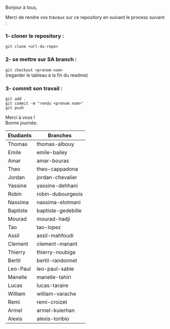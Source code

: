 Bonjour à tous, 

Merci de rendre vos travaux sur ce repository en suivant le process suivant : 

### 1- cloner le repository : 
`git clone <url-du-repo>`

### 2- se mettre sur SA branch : 
`git checkout <prenom-nom>` <br>
(regarder le tableau à la fin du readme)

### 3- commit son travail : 
`git add .` <br>
`git commit -m "rendu <prénom nom>"` <br>
`git push`

Merci à vous ! <br> 
Bonne journée.

| Etudiants       | Branches       |
|------------------|-----------------|
| Thomas | thomas-albouy|
| Emile | emile-bailey|
| Amar | amar-bouras|
| Theo | theo-cappadona|
| Jordan | jordan-chevalier|
| Yassine | yassine-dehhani|
| Robin | robin-dubourgeois|
| Nassima | nassima-elotmani|
| Baptiste | baptiste-gedebille|
| Mourad | mourad-hadji|
| Tao | tao-lopez|
| Assil | assil-mahfoudi|
| Clement | clement-manant|
| Thierry | thierry-noubiga|
| Bertil | bertil-randonnet|
| Leo-Paul | leo-paul-sable|
| Manelle | manelle-tahiri|
| Lucas | lucas-taraire|
| William | william-varache|
| Remi | remi-croizet|
| Armel | armel-kuierhan|
| Alexis | alexis-toribio|
